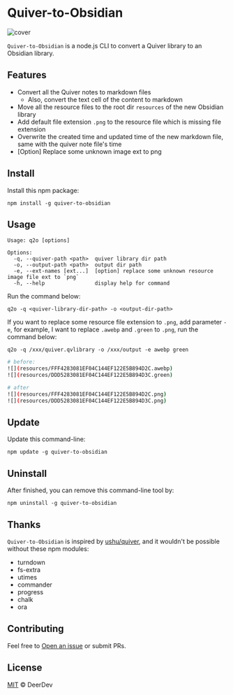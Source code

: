 
# Quiver-to-Obsidian

![cover](https://raw.github.com/Deerdev/Quiver-to-Obsidian/main/cover.png)

`Quiver-to-Obsidian` is a node.js CLI to convert a Quiver library to an Obsidian library.

## Features

- Convert all the Quiver notes to markdown files
  - Also, convert the text cell of the content to markdown
- Move all the resource files to the root dir `resources` of the new Obsidian library
- Add default file extension `.png` to the resource file which is missing file extension
- Overwrite the created time and updated time of the new markdown file, same with the quiver note file's time
- [Option] Replace some unknown image ext to png

## Install

Install this npm package:

```
npm install -g quiver-to-obsidian
```

## Usage

```
Usage: q2o [options]

Options:
  -q, --quiver-path <path>  quiver library dir path
  -o, --output-path <path>  output dir path
  -e, --ext-names [ext...]  [option] replace some unknown resource image file ext to `png`
  -h, --help                display help for command
```

Run the command below:

```
q2o -q <quiver-library-dir-path> -o <output-dir-path>
```

If you want to replace some resource file extension to `.png`, add parameter `-e`, for example, I want to replace `.awebp` and `.green` to `.png`, run the command below:

```
q2o -q /xxx/quiver.qvlibrary -o /xxx/output -e awebp green
```

```sh
# before:
![](resources/FFF4283081EF04C144EF122E5B894D2C.awebp)
![](resources/DDD5283081EF04C144EF122E5B894D3C.green)

# after
![](resources/FFF4283081EF04C144EF122E5B894D2C.png)
![](resources/DDD5283081EF04C144EF122E5B894D3C.png)
```
## Update

Update this command-line:

```
npm update -g quiver-to-obsidian
```

## Uninstall

After finished, you can remove this command-line tool by:

```
npm uninstall -g quiver-to-obsidian 
```

## Thanks

`Quiver-to-Obsidian` is inspired by [ushu/quiver](https://github.com/ushu/quiver), and it wouldn't be possible without these npm modules:

- turndown
- fs-extra
- utimes
- commander
- progress
- chalk
- ora

## Contributing

Feel free to [Open an issue](https://github.com/Deerdev/Quiver-to-Obsidian/issues/new) or submit PRs.

## License

[MIT](LICENSE) © DeerDev
